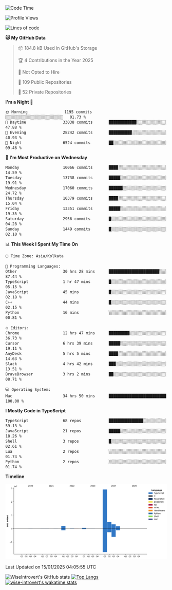 <!--START_SECTION:waka-->
![Code Time](http://img.shields.io/badge/Code%20Time-2%2C121%20hrs%2031%20mins-blue)

![Profile Views](http://img.shields.io/badge/Profile%20Views-0-blue)

![Lines of code](https://img.shields.io/badge/From%20Hello%20World%20I%27ve%20Written-41.9%20million%20lines%20of%20code-blue)

**🐱 My GitHub Data** 

> 📦 184.8 kB Used in GitHub's Storage 
 > 
> 🏆 4 Contributions in the Year 2025
 > 
> 🚫 Not Opted to Hire
 > 
> 📜 109 Public Repositories 
 > 
> 🔑 52 Private Repositories 
 > 
**I'm a Night 🦉** 

```text
🌞 Morning                1195 commits        ░░░░░░░░░░░░░░░░░░░░░░░░░   01.73 % 
🌆 Daytime                33038 commits       ████████████░░░░░░░░░░░░░   47.88 % 
🌃 Evening                28242 commits       ██████████░░░░░░░░░░░░░░░   40.93 % 
🌙 Night                  6524 commits        ██░░░░░░░░░░░░░░░░░░░░░░░   09.46 % 
```
📅 **I'm Most Productive on Wednesday** 

```text
Monday                   10066 commits       ████░░░░░░░░░░░░░░░░░░░░░   14.59 % 
Tuesday                  13738 commits       █████░░░░░░░░░░░░░░░░░░░░   19.91 % 
Wednesday                17060 commits       ██████░░░░░░░░░░░░░░░░░░░   24.72 % 
Thursday                 10379 commits       ████░░░░░░░░░░░░░░░░░░░░░   15.04 % 
Friday                   13351 commits       █████░░░░░░░░░░░░░░░░░░░░   19.35 % 
Saturday                 2956 commits        █░░░░░░░░░░░░░░░░░░░░░░░░   04.28 % 
Sunday                   1449 commits        █░░░░░░░░░░░░░░░░░░░░░░░░   02.10 % 
```


📊 **This Week I Spent My Time On** 

```text
🕑︎ Time Zone: Asia/Kolkata

💬 Programming Languages: 
Other                    30 hrs 28 mins      ██████████████████████░░░   87.44 % 
TypeScript               1 hr 47 mins        █░░░░░░░░░░░░░░░░░░░░░░░░   05.15 % 
JavaScript               45 mins             █░░░░░░░░░░░░░░░░░░░░░░░░   02.18 % 
C++                      44 mins             █░░░░░░░░░░░░░░░░░░░░░░░░   02.15 % 
Python                   16 mins             ░░░░░░░░░░░░░░░░░░░░░░░░░   00.81 % 

🔥 Editors: 
Chrome                   12 hrs 47 mins      █████████░░░░░░░░░░░░░░░░   36.73 % 
Cursor                   6 hrs 39 mins       █████░░░░░░░░░░░░░░░░░░░░   19.11 % 
AnyDesk                  5 hrs 5 mins        ████░░░░░░░░░░░░░░░░░░░░░   14.63 % 
Slack                    4 hrs 42 mins       ███░░░░░░░░░░░░░░░░░░░░░░   13.51 % 
BraveBrowser             3 hrs 2 mins        ██░░░░░░░░░░░░░░░░░░░░░░░   08.71 % 

💻 Operating System: 
Mac                      34 hrs 50 mins      █████████████████████████   100.00 % 
```

**I Mostly Code in TypeScript** 

```text
TypeScript               68 repos            ███████████████░░░░░░░░░░   59.13 % 
JavaScript               21 repos            █████░░░░░░░░░░░░░░░░░░░░   18.26 % 
Shell                    3 repos             █░░░░░░░░░░░░░░░░░░░░░░░░   02.61 % 
Lua                      2 repos             ░░░░░░░░░░░░░░░░░░░░░░░░░   01.74 % 
Python                   2 repos             ░░░░░░░░░░░░░░░░░░░░░░░░░   01.74 % 
```



**Timeline**

![Lines of Code chart](https://raw.githubusercontent.com/wise-introvert/wise-introvert/master/assets/bar_graph.png)


 Last Updated on 15/01/2025 04:05:55 UTC
<!--END_SECTION:waka-->

![WiseIntrovert's GitHub stats](https://github-readme-stats.vercel.app/api?username=wise-introvert&count_private=true&show_icons=true)
[![Top Langs](https://github-readme-stats.vercel.app/api/top-langs/?username=wise-introvert&langs_count=10)](https://github.com/anuraghazra/github-readme-stats)
[![wise-introvert's wakatime stats](https://github-readme-stats.vercel.app/api/wakatime?username=wiseintrovert)](https://github.com/anuraghazra/github-readme-stats)
